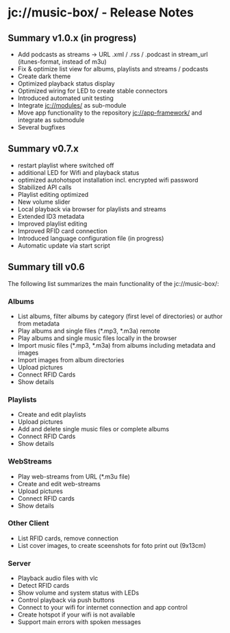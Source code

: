 # jc://music-box/ - Release Notes

## Summary v1.0.x (in progress)

* Add podcasts as streams -> URL .xml / .rss / .podcast in stream_url (itunes-format, instead of m3u)
* Fix & optimize list view for albums, playlists and streams / podcasts
* Create dark theme
* Optimized playback status display
* Optimized wiring for LED to create stable connectors
* Introduced automated unit testing
* Integrate [jc://modules/](https://github.com/jc-prg/modules) as sub-module
* Move app functionality to the repository [jc://app-framework/](https://github.com/jc-prg/app-framework) and integrate as submodule
* Several bugfixes

## Summary v0.7.x

* restart playlist where switched off
* additional LED for Wifi and playback status
* optimized autohotspot installation incl. encrypted wifi password
* Stabilized API calls
* Playlist editing optimized
* New volume slider
* Local playback via browser for playlists and streams
* Extended ID3 metadata
* Improved playlist editing
* Improved RFID card connection
* Introduced language configuration file (in progress)
* Automatic update via start script

## Summary till v0.6

The following list summarizes the main functionality of the jc://music-box/:

### Albums

* List albums, filter albums by category (first level of directories) or author from metadata
* Play albums and single files (*.mp3, *.m3a) remote
* Play albums and single music files locally in the browser
* Import music files (*.mp3, *.m3a) from albums including metadata and images
* Import images from album directories
* Upload pictures
* Connect RFID Cards
* Show details

### Playlists

* Create and edit playlists
* Upload pictures
* Add and delete single music files or complete albums
* Connect RFID Cards
* Show details

### WebStreams

* Play web-streams from URL (*.m3u file)
* Create and edit web-streams
* Upload pictures
* Connect RFID cards
* Show details

### Other Client

* List RFID cards, remove connection
* List cover images, to create sceenshots for foto print out (9x13cm)

### Server

* Playback audio files with vlc
* Detect RFID cards
* Show volume and system status with LEDs
* Control playback via push buttons
* Connect to your wifi for internet connection and app control
* Create hotspot if your wifi is not available
* Support main errors with spoken messages 

